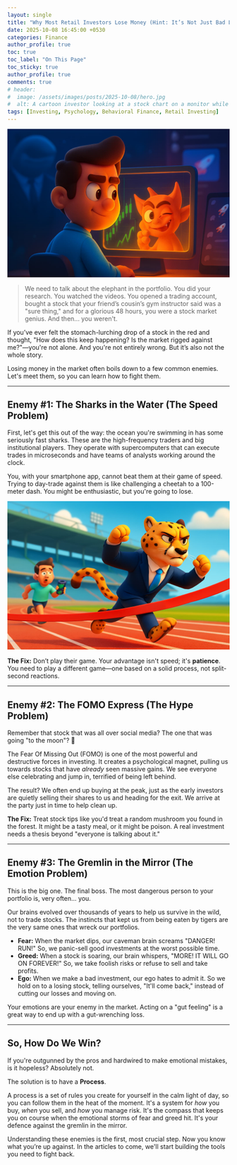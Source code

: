 ```yaml
---
layout: single
title: "Why Most Retail Investors Lose Money (Hint: It’s Not Just Bad Luck)"
date: 2025-10-08 16:45:00 +0530
categories: Finance
author_profile: true
toc: true
toc_label: "On This Page"
toc_sticky: true
author_profile: true
comments: true
# header:
#  image: /assets/images/posts/2025-10-08/hero.jpg
#  alt: A cartoon investor looking at a stock chart on a monitor while a friendly devil winks from the screen.
tags: [Investing, Psychology, Behavioral Finance, Retail Investing]
---
```


![ A cartoon investor looking at a stock chart on a monitor while a friendly devil winks from the screen.](/assets/images/posts/2025-10-08/hero.jpg)

> We need to talk about the elephant in the portfolio. You did your research. You watched the videos. You opened a trading account, bought a stock that your friend’s cousin’s gym instructor said was a "sure thing," and for a glorious 48 hours, you were a stock market genius. And then... you weren't.

<!--excerpt-->

If you’ve ever felt the stomach-lurching drop of a stock in the red and thought, "How does this keep happening? Is the market rigged against me?"—you're not alone. And you're not entirely wrong. But it’s also not the whole story.

Losing money in the market often boils down to a few common enemies. Let's meet them, so you can learn how to fight them.

***

## Enemy #1: The Sharks in the Water (The Speed Problem)

First, let's get this out of the way: the ocean you're swimming in has some seriously fast sharks. These are the high-frequency traders and big institutional players. They operate with supercomputers that can execute trades in microseconds and have teams of analysts working around the clock.

You, with your smartphone app, cannot beat them at their game of speed. Trying to day-trade against them is like challenging a cheetah to a 100-meter dash. You might be enthusiastic, but you're going to lose.

![Cartoon cheetah in a suit easily winning a race against a human runner](/assets/images/posts/2025-10-08/cheetah-race.jpg)

**The Fix:** Don’t play their game. Your advantage isn't speed; it's **patience**. You need to play a different game—one based on a solid process, not split-second reactions.

***

## Enemy #2: The FOMO Express (The Hype Problem)

Remember that stock that was all over social media? The one that was going "to the moon"? 🚀

The Fear Of Missing Out (FOMO) is one of the most powerful and destructive forces in investing. It creates a psychological magnet, pulling us towards stocks that have *already* seen massive gains. We see everyone else celebrating and jump in, terrified of being left behind.

The result? We often end up buying at the peak, just as the early investors are quietly selling their shares to us and heading for the exit. We arrive at the party just in time to help clean up.

**The Fix:** Treat stock tips like you'd treat a random mushroom you found in the forest. It might be a tasty meal, or it might be poison. A real investment needs a thesis beyond "everyone is talking about it."

***

## Enemy #3: The Gremlin in the Mirror (The Emotion Problem)

This is the big one. The final boss. The most dangerous person to your portfolio is, very often... you.

Our brains evolved over thousands of years to help us survive in the wild, not to trade stocks. The instincts that kept us from being eaten by tigers are the very same ones that wreck our portfolios.

* **Fear:** When the market dips, our caveman brain screams "DANGER! RUN!" So, we panic-sell good investments at the worst possible time.
* **Greed:** When a stock is soaring, our brain whispers, "MORE! IT WILL GO ON FOREVER!" So, we take foolish risks or refuse to sell and take profits.
* **Ego:** When we make a bad investment, our ego hates to admit it. So we hold on to a losing stock, telling ourselves, "It'll come back," instead of cutting our losses and moving on.

Your emotions are your enemy in the market. Acting on a "gut feeling" is a great way to end up with a gut-wrenching loss.

***

## So, How Do We Win?

If you're outgunned by the pros and hardwired to make emotional mistakes, is it hopeless? Absolutely not.

The solution is to have a **Process**.

A process is a set of rules you create for yourself in the calm light of day, so you can follow them in the heat of the moment. It's a system for *how* you buy, *when* you sell, and *how* you manage risk. It's the compass that keeps you on course when the emotional storms of fear and greed hit. It's your defence against the gremlin in the mirror.

Understanding these enemies is the first, most crucial step. Now you know what you’re up against. In the articles to come, we'll start building the tools you need to fight back.

